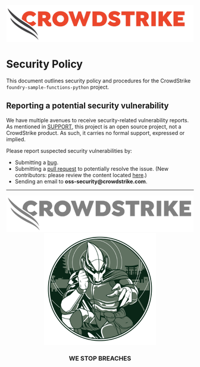 ![CrowdStrike Falcon](/images/cs-logo.png?raw=true)

# Security Policy

This document outlines security policy and procedures for the CrowdStrike `foundry-sample-functions-python` project.

## Reporting a potential security vulnerability

We have multiple avenues to receive security-related vulnerability reports.
As mentioned in [SUPPORT](https://github.com/CrowdStrike/foundry-sample-functions-python/blob/main/SUPPORT.md), this project is an open source project, not a CrowdStrike product. As such, it carries no formal support, expressed or implied.

Please report suspected security vulnerabilities by:

+ Submitting
  a [bug](https://github.com/CrowdStrike/foundry-sample-functions-python/issues/new?assignees=&labels=bug+%3Abug%3A&template=bug_report.md&title=%5B+BUG+%5D+...).
+ Submitting a [pull request](https://github.com/CrowdStrike/foundry-sample-functions-python/pulls) to potentially resolve the issue. (New
  contributors: please review the content
  located [here](https://github.com/CrowdStrike/foundry-sample-functions-python/blob/main/CONTRIBUTING.md).)
+ Sending an email to __oss-security@crowdstrike.com__.

---

<p align="center"><img src="/images/cs-logo-footer.png"><br/><img width="300px" src="/images/adversary-goblin-panda.png"></p>
<h3><p align="center">WE STOP BREACHES</p></h3>
